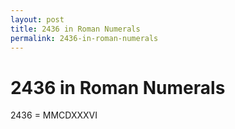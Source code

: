 ```yaml
---
layout: post
title: 2436 in Roman Numerals
permalink: 2436-in-roman-numerals
---
```


# 2436 in Roman Numerals

2436 = MMCDXXXVI
